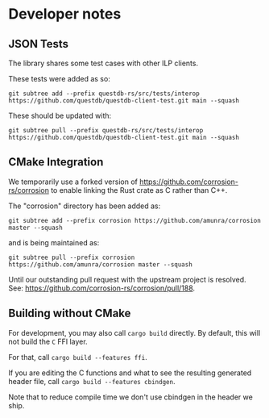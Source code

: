 # Developer notes

## JSON Tests
The library shares some test cases with other ILP clients.

These tests were added as so:

```
git subtree add --prefix questdb-rs/src/tests/interop https://github.com/questdb/questdb-client-test.git main --squash
```

These should be updated with:

```
git subtree pull --prefix questdb-rs/src/tests/interop https://github.com/questdb/questdb-client-test.git main --squash
```

## CMake Integration
We temporarily use a forked version of https://github.com/corrosion-rs/corrosion
to enable linking the Rust crate as C rather than C++.

The "corrosion" directory has been added as:

```
git subtree add --prefix corrosion https://github.com/amunra/corrosion master --squash
```

and is being maintained as:

```
git subtree pull --prefix corrosion https://github.com/amunra/corrosion master --squash
```

Until our outstanding pull request with the upstream project is resolved.
See: https://github.com/corrosion-rs/corrosion/pull/188.


## Building without CMake
For development, you may also call `cargo build` directly.
By default, this will not build the `C` FFI layer.

For that, call `cargo build --features ffi`.

If you are editing the C functions and what to see the resulting generated
header file, call `cargo build --features cbindgen`.

Note that to reduce compile time we don't use cbindgen in the header we ship.
